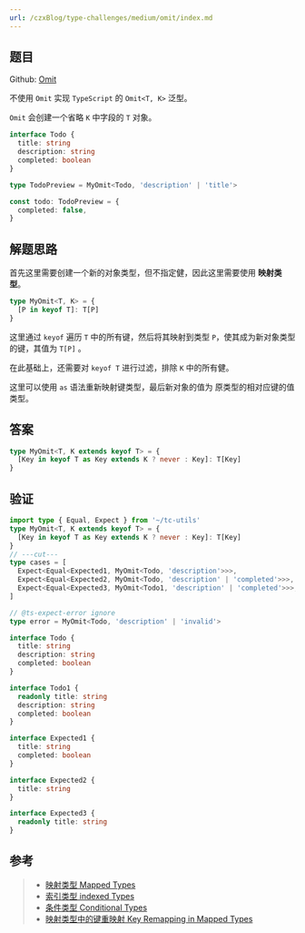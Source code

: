 ```yaml
---
url: /czxBlog/type-challenges/medium/omit/index.md
---
```

## 题目

Github: [Omit](https://github.com/type-challenges/type-challenges/blob/main/questions/00003-medium-omit/)

不使用 `Omit` 实现 `TypeScript` 的 `Omit<T, K>` 泛型。

`Omit` 会创建一个省略 `K` 中字段的 `T` 对象。

```ts
interface Todo {
  title: string
  description: string
  completed: boolean
}

type TodoPreview = MyOmit<Todo, 'description' | 'title'>

const todo: TodoPreview = {
  completed: false,
}
```

## 解题思路

首先这里需要创建一个新的对象类型，但不指定健，因此这里需要使用 **映射类型**。

```ts
type MyOmit<T, K> = {
  [P in keyof T]: T[P]
}
```

这里通过 `keyof` 遍历 `T` 中的所有键，然后将其映射到类型 `P`，使其成为新对象类型的键，其值为 `T[P]` 。

在此基础上，还需要对 `keyof T` 进行过滤，排除 `K` 中的所有健。

这里可以使用 `as` 语法重新映射键类型，最后新对象的值为 原类型的相对应键的值类型。

## 答案

```ts
type MyOmit<T, K extends keyof T> = {
  [Key in keyof T as Key extends K ? never : Key]: T[Key]
}
```

## 验证

```ts twoslash
import type { Equal, Expect } from '~/tc-utils'
type MyOmit<T, K extends keyof T> = {
  [Key in keyof T as Key extends K ? never : Key]: T[Key]
}
// ---cut---
type cases = [
  Expect<Equal<Expected1, MyOmit<Todo, 'description'>>>,
  Expect<Equal<Expected2, MyOmit<Todo, 'description' | 'completed'>>>,
  Expect<Equal<Expected3, MyOmit<Todo1, 'description' | 'completed'>>>,
]

// @ts-expect-error ignore
type error = MyOmit<Todo, 'description' | 'invalid'>

interface Todo {
  title: string
  description: string
  completed: boolean
}

interface Todo1 {
  readonly title: string
  description: string
  completed: boolean
}

interface Expected1 {
  title: string
  completed: boolean
}

interface Expected2 {
  title: string
}

interface Expected3 {
  readonly title: string
}
```

## 参考

> * [映射类型 Mapped Types](https://www.typescriptlang.org/docs/handbook/2/mapped-types.html)
> * [索引类型 indexed Types](https://www.typescriptlang.org/docs/handbook/2/indexed-access-types.html)
> * [条件类型 Conditional Types](https://www.typescriptlang.org/docs/handbook/2/conditional-types.html)
> * [映射类型中的键重映射 Key Remapping in Mapped Types](https://www.typescriptlang.org/docs/handbook/release-notes/typescript-4-1.html#key-remapping-in-mapped-types)
